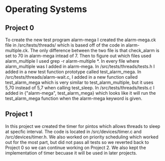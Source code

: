 # Operating Systems

## Project 0
To create the new test program alarm-mega I created the alarm-mega.ck file in /src/tests/threads/ which is based off of the code in alarm-multiple.ck.
The only difference between the two file is that check_alarm is set to 70 in alarm-mega intead of 7. Then to figure out which files used alarm_multiple
I used grep -r alarm-multiple *. In every file where alarm_multiple was I added in alarm-mega. In /src/tests/threads/tests.h I added in a new test function prototype called
test_alarm_mega. In /src/tests/threads/alarm-wait.c, I added in a new function called test_alarm_mega which is very similar to test_alarm_multiple, but it uses 5,70 instead 
of 5,7 when calling test_sleep. In /src/tests/threads/tests.c I added in {"alarm-mega", test_alarm_mega} which looks like it will run the test_alarm_mega function when 
the alarm-mega keyword is given.

## Project 1
In this project we created the timer for pintos which allows threads to sleep at specfic interval. The code is located in /src/devices/timer.c and /src/devices/timer.h. We also worked on priority scheduling which worked out for the most part, but did not pass all tests so we reverted back to Project 0 so we can continue working on Project 2. We also kept the implementation of timer becuase it will be used in later projects.
